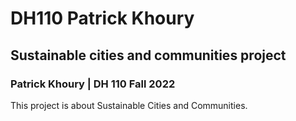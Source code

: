 # DH110 Patrick Khoury

## Sustainable cities and communities project
### Patrick Khoury | DH 110 Fall 2022

This project is about Sustainable Cities and Communities.
